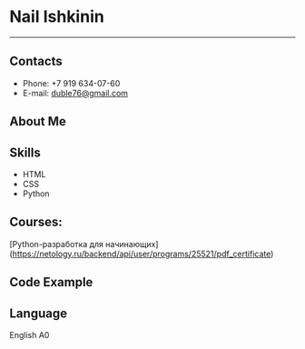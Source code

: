 # Nail Ishkinin
---
## Contacts
* Phone: +7 919 634-07-60
* E-mail: duble76@gmail.com

## About Me

## Skills
* HTML
* CSS
* Python

## Courses:
[Python-разработка для начинающих] (https://netology.ru/backend/api/user/programs/25521/pdf_certificate)


## Code Example

## Language
English A0
